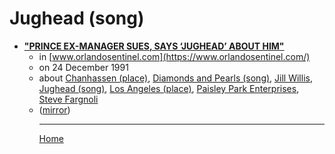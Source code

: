 # Jughead (song)

 - [**"PRINCE EX-MANAGER SUES, SAYS ‘JUGHEAD’ ABOUT HIM"**](https://www.orlandosentinel.com/1991/12/24/prince-ex-manager-sues-says-jughead-about-him/)<ul><li>in [www.orlandosentinel.com](https://www.orlandosentinel.com/)</li><li>on 24 December 1991</li><li>about [Chanhassen (place)](../../../topics/place/chanhassen/index.md), [Diamonds and Pearls (song)](../../../topics/song/diamonds-and-pearls/index.md), [Jill Willis](../../../topics/jill-willis/index.md), [Jughead (song)](../../../topics/song/jughead/index.md), [Los Angeles (place)](../../../topics/place/los-angeles/index.md), [Paisley Park Enterprises](../../../topics/paisley-park-enterprises/index.md), [Steve Fargnoli](../../../topics/steve-fargnoli/index.md)</li><li>([mirror](https://web.archive.org/web/*/https://www.orlandosentinel.com/1991/12/24/prince-ex-manager-sues-says-jughead-about-him/))</li><ul>

----

[Home](../index.md)
